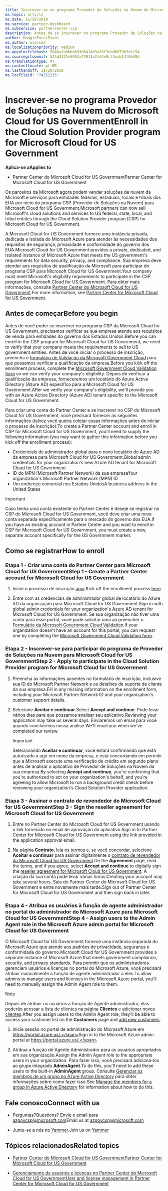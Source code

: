 ```yaml
---
title: Inscrever-se no programa Provedor de Soluções na Nuvem do Microsoft Cloud for US Government | Partner Center do Microsoft Cloud for US Government
ms.topic: article
ms.date: 11/20/2019
ms.service: partner-dashboard
ms.subservice: partnercenter-csp
description: Antes de se inscrever no programa Provedor de Soluções na Nuvem do Microsoft Cloud for US Government, saiba mais sobre os requisitos do programa CSP.
author: MaggiePucciEvans
ms.author: evansma
ms.localizationpriority: medium
ms.openlocfilehash: 504bafa0bbdb93d8414d3af8f3ebd6679b3dc194
ms.sourcegitcommit: 524d3121e5053a74911e2fd4e9cf5aab14f6b48d
ms.translationtype: MT
ms.contentlocale: pt-BR
ms.lasthandoff: 11/20/2019
ms.locfileid: "74252215"
---
```

# <a name="enroll-in-the-cloud-solution-provider-program-for-microsoft-cloud-for-us-government"></a><span data-ttu-id="57ab3-103">Inscrever-se no programa Provedor de Soluções na Nuvem do Microsoft Cloud for US Government</span><span class="sxs-lookup"><span data-stu-id="57ab3-103">Enroll in the Cloud Solution Provider program for Microsoft Cloud for US Government</span></span>

<span data-ttu-id="57ab3-104">**Aplica-se a**</span><span class="sxs-lookup"><span data-stu-id="57ab3-104">**Applies to**</span></span>

-  <span data-ttu-id="57ab3-105">Partner Center do Microsoft Cloud for US Government</span><span class="sxs-lookup"><span data-stu-id="57ab3-105">Partner Center for Microsoft Cloud for US Government</span></span>

<span data-ttu-id="57ab3-106">Os parceiros da Microsoft agora podem vender soluções de nuvem da Microsoft e serviços para entidades federais, estaduais, locais e tribais dos EUA por meio do programa CSP (Provedor de Soluções na Nuvem) para Microsoft Cloud for US Government.</span><span class="sxs-lookup"><span data-stu-id="57ab3-106">Microsoft partners can now sell Microsoft's cloud solutions and services to US federal, state, local, and tribal entities through the Cloud Solution Provider program (CSP) for Microsoft Cloud for US Government.</span></span> 

<span data-ttu-id="57ab3-107">A Microsoft Cloud for US Government fornece uma instância privada, dedicada e isolada do Microsoft Azure para atender às necessidades dos requisitos de segurança, privacidade e conformidade do governo dos EUA.</span><span class="sxs-lookup"><span data-stu-id="57ab3-107">Microsoft Cloud for US Government provides a private, dedicated, and isolated instance of Microsoft Azure that meets the US government's requirements for data security, privacy, and compliance.</span></span> <span data-ttu-id="57ab3-108">Sua empresa deve atender aos requisitos de qualificação da Microsoft para participar do programa CSP para Microsoft Cloud for US Government.</span><span class="sxs-lookup"><span data-stu-id="57ab3-108">Your company must meet Microsoft's eligibility requirements to participate in the CSP program for Microsoft Cloud for US Government.</span></span> <span data-ttu-id="57ab3-109">Para obter mais informações, consulte [Partner Center do Microsoft Cloud for US Government](partner-center-for-microsoft-us-govt-cloud.md).</span><span class="sxs-lookup"><span data-stu-id="57ab3-109">For more information, see [Partner Center for Microsoft Cloud for US Government](partner-center-for-microsoft-us-govt-cloud.md).</span></span>

## <a name="before-you-begin"></a><span data-ttu-id="57ab3-110">Antes de começar</span><span class="sxs-lookup"><span data-stu-id="57ab3-110">Before you begin</span></span>

<span data-ttu-id="57ab3-111">Antes de você poder se inscrever no programa CSP da Microsoft Cloud for US Government, precisamos verificar se sua empresa atende aos requisitos de venda para entidades do governo dos Estados Unidos.</span><span class="sxs-lookup"><span data-stu-id="57ab3-111">Before you can enroll in the CSP program for Microsoft Cloud for US Government, we need to verify that your company meets the requirements to sell to US government entities.</span></span> <span data-ttu-id="57ab3-112">Antes de você iniciar o processo de inscrição, preencha o [formulário de Validação da Microsoft Government Cloud](https://azuregov.microsoft.com/csp) para que possamos verificar a qualificação da empresa.</span><span class="sxs-lookup"><span data-stu-id="57ab3-112">Before you kick off the enrollment process, complete the [Microsoft Government Cloud Validation form](https://azuregov.microsoft.com/csp) so we can verify your company's eligibility.</span></span> <span data-ttu-id="57ab3-113">Depois de verificar a qualificação da empresa, forneceremos um locatário do Azure Active Directory (Azure AD) específico para a Microsoft Cloud for US Government.</span><span class="sxs-lookup"><span data-stu-id="57ab3-113">After we verify your company's eligibility, we'll provide you with an Azure Active Directory (Azure AD) tenant specific to the Microsoft Cloud for US Government.</span></span>  

<span data-ttu-id="57ab3-114">Para criar uma conta do Partner Center e se inscrever no CSP do Microsoft Cloud for US Government, você precisará fornecer as seguintes informações (talvez você queira coletar essas informações antes de iniciar o processo de inscrição):</span><span class="sxs-lookup"><span data-stu-id="57ab3-114">To create a Partner Center account and enroll in CSP for Microsoft Cloud for US Government, you'll need to supply the following information (you may want to gather this information before you kick off the enrollment process):</span></span>

-  <span data-ttu-id="57ab3-115">Credenciais de administrador global para o novo locatário do Azure AD da empresa para Microsoft Cloud for US Government.</span><span class="sxs-lookup"><span data-stu-id="57ab3-115">Global admin credentials for your organization's new Azure AD tenant for Microsoft Cloud for US Government</span></span>
-  <span data-ttu-id="57ab3-116">ID do MPN (Microsoft Partner Network) da sua empresa</span><span class="sxs-lookup"><span data-stu-id="57ab3-116">Your organization's Microsoft Partner Network (MPN) ID</span></span> 
-  <span data-ttu-id="57ab3-117">Um endereço comercial nos Estados Unidos</span><span class="sxs-lookup"><span data-stu-id="57ab3-117">A business address in the United States</span></span>

> [!IMPORTANT]  
> <span data-ttu-id="57ab3-118">Caso tenha uma conta existente no Partner Center e deseje se registrar no CSP do Microsoft Cloud for US Government, você deve criar uma nova conta separada especificamente para o mercado do governo dos EUA.</span><span class="sxs-lookup"><span data-stu-id="57ab3-118">If you have an existing account in Partner Center and you want to enroll in CSP for Microsoft Cloud for US Government, you must create a new, separate account specifically for the US Government market.</span></span>

## <a name="how-to-enroll"></a><span data-ttu-id="57ab3-119">Como se registrar</span><span class="sxs-lookup"><span data-stu-id="57ab3-119">How to enroll</span></span> 

### <a name="step-1---create-a-partner-center-account-for-microsoft-cloud-for-us-government"></a><span data-ttu-id="57ab3-120">Etapa 1 - Criar uma conta do Partner Center para Microsoft Cloud for US Government</span><span class="sxs-lookup"><span data-stu-id="57ab3-120">Step 1 - Create a Partner Center account for Microsoft Cloud for US Government</span></span>

1.  <span data-ttu-id="57ab3-121">Inicie o processo de inscrição [aqui](https://partnercenter.microsoft.com/register/resellerusgjoinnow).</span><span class="sxs-lookup"><span data-stu-id="57ab3-121">Kick off the enrollment process [here](https://partnercenter.microsoft.com/register/resellerusgjoinnow).</span></span> 

2.  <span data-ttu-id="57ab3-122">Entre com as credenciais de administrador global de locatário do Azure AD da organização para Microsoft Cloud for US Government.</span><span class="sxs-lookup"><span data-stu-id="57ab3-122">Sign in with global admin credentials for your organization's Azure AD tenant for Microsoft Cloud for US Government.</span></span> <span data-ttu-id="57ab3-123">Se sua organização não tiver uma conta para esse portal, você pode solicitar uma ao preencher o [Formulário da Microsoft Government Cloud Validation](https://azuregov.microsoft.com/csp).</span><span class="sxs-lookup"><span data-stu-id="57ab3-123">If your organization doesn't have an account for this portal, you can request one by completing the [Microsoft Government Cloud Validation form](https://azuregov.microsoft.com/csp).</span></span>


### <a name="step-2---apply-to-participate-in-the-cloud-solution-provider-program-for-microsoft-cloud-for-us-government"></a><span data-ttu-id="57ab3-124">Etapa 2 - Inscrever-se para participar do programa de Provedor de Soluções na Nuvem para Microsoft Cloud for US Government</span><span class="sxs-lookup"><span data-stu-id="57ab3-124">Step 2 - Apply to participate in the Cloud Solution Provider program for Microsoft Cloud for US Government</span></span>

1.  <span data-ttu-id="57ab3-125">Preencha as informações ausentes no formulário de inscrição, inclusive sua ID do Microsoft Partner Network e os detalhes de suporte de cliente da sua empresa.</span><span class="sxs-lookup"><span data-stu-id="57ab3-125">Fill in any missing information on the enrollment form, including your Microsoft Partner Network ID and your organization's customer support details.</span></span> 

2.  <span data-ttu-id="57ab3-126">Selecione **Aceitar e continuar**.</span><span class="sxs-lookup"><span data-stu-id="57ab3-126">Select **Accept and continue**.</span></span> <span data-ttu-id="57ab3-127">Pode levar vários dias para que possamos analisar seu aplicativo.</span><span class="sxs-lookup"><span data-stu-id="57ab3-127">Reviewing your application may take us several days.</span></span> <span data-ttu-id="57ab3-128">Enviaremos um email para você quando concluirmos nossa análise.</span><span class="sxs-lookup"><span data-stu-id="57ab3-128">We'll email you when we've completed our review.</span></span>

    > [!IMPORTANT]  
    > <span data-ttu-id="57ab3-129">Selecionando **Aceitar e continuar**, você estará confirmando que está autorizado a agir em nome da empresa, e está concordando em permitir que a Microsoft execute uma verificação de crédito em segundo plano antes de analisar o aplicativo de Provedor de Soluções na Nuvem da sua empresa.</span><span class="sxs-lookup"><span data-stu-id="57ab3-129">By selecting **Accept and continue**, you're confirming that you're authorized to act on your organization's behalf, and you're agreeing to allow Microsoft to run a background credit check before reviewing your organization's Cloud Solution Provider application.</span></span>


### <a name="step-3---sign-the-reseller-agreement-for-microsoft-cloud-for-us-government"></a><span data-ttu-id="57ab3-130">Etapa 3 - Assinar o contrato de revendedor do Microsoft Cloud for US Government</span><span class="sxs-lookup"><span data-stu-id="57ab3-130">Step 3 - Sign the reseller agreement for Microsoft Cloud for US Government</span></span>

1. <span data-ttu-id="57ab3-131">Entre no Partner Center do Microsoft Cloud for US Government usando o link fornecido no email de aprovação do aplicativo.</span><span class="sxs-lookup"><span data-stu-id="57ab3-131">Sign in to Partner Center for Microsoft Cloud for US Government using the link provided in the application approval email.</span></span> 

2. <span data-ttu-id="57ab3-132">Na página **Contrato**, leia os termos e, se você concordar, selecione **Aceitar e continuar** para assinar digitalmente o [contrato de revendedor do Microsoft Cloud for US Government](https://go.microsoft.com/fwlink/p/?linkid=843364).</span><span class="sxs-lookup"><span data-stu-id="57ab3-132">On the **Agreement** page, read the terms, and if you agree, select **Accept and continue** to digitally sign the [reseller agreement for Microsoft Cloud for US Government](https://go.microsoft.com/fwlink/p/?linkid=843364).</span></span> <span data-ttu-id="57ab3-133">A criação da sua conta pode levar várias horas.</span><span class="sxs-lookup"><span data-stu-id="57ab3-133">Creating your account may take several hours.</span></span> <span data-ttu-id="57ab3-134">Saia do Partner Center do Microsoft Cloud for US Government e entre novamente mais tarde.</span><span class="sxs-lookup"><span data-stu-id="57ab3-134">Sign out of Partner Center for Microsoft Cloud for US Government and then sign back in later.</span></span>


### <a name="step-4---assign-users-to-the-admin-agent-role-in-the-microsoft-azure-admin-portal-for-microsoft-cloud-for-us-government"></a><span data-ttu-id="57ab3-135">Etapa 4 - Atribua os usuários à função de agente administrador no portal do administrador do Microsoft Azure para Microsoft Cloud for US Government</span><span class="sxs-lookup"><span data-stu-id="57ab3-135">Step 4 - Assign users to the Admin Agent role in the Microsoft Azure admin portal for Microsoft Cloud for US Government</span></span>

<span data-ttu-id="57ab3-136">O Microsoft Cloud for US Government fornece uma instância separada do Microsoft Azure que atende aos padrões de privacidade, segurança e conformidade do governo.</span><span class="sxs-lookup"><span data-stu-id="57ab3-136">Microsoft Cloud for US Government provides a separate instance of Microsoft Azure that meets government compliance, security, and privacy standards.</span></span> <span data-ttu-id="57ab3-137">Para permitir que os administradores gerenciem usuários e licenças no portal do Microsoft Azure, você precisará atribuir manualmente a função de agente administrador a eles.</span><span class="sxs-lookup"><span data-stu-id="57ab3-137">To allow admins to manage users and licenses in the Microsoft Azure portal, you'll need to manually assign the Admin Agent role to them.</span></span>

> [!NOTE]  
> <span data-ttu-id="57ab3-138">Depois de atribuir os usuários a função de Agente administrador, elas poderão acessar a lista de clientes na página **Clientes** e [adicionar novos clientes](add-a-new-customer.md).</span><span class="sxs-lookup"><span data-stu-id="57ab3-138">After you assign users to the Admin Agent role, they'll be able to access your customer list on the **Customers** page and [add new customers](add-a-new-customer.md).</span></span>   

1.  <span data-ttu-id="57ab3-139">Inicie sessão no portal de administração do Microsoft Azure em https://portal.azure.us/.</span><span class="sxs-lookup"><span data-stu-id="57ab3-139">Sign in to the Microsoft Azure admin portal at https://portal.azure.us/.</span></span>

2.  <span data-ttu-id="57ab3-140">Atribua a função de Agente Administrador para os usuários apropriados em sua organização.</span><span class="sxs-lookup"><span data-stu-id="57ab3-140">Assign the Admin Agent role to the appropriate users in your organization.</span></span> <span data-ttu-id="57ab3-141">Para fazer isso, você precisará adicioná-los ao grupo integrado **AdminAgent**.</span><span class="sxs-lookup"><span data-stu-id="57ab3-141">To do this, you'll need to add these users to the built-in **AdminAgent** group.</span></span> <span data-ttu-id="57ab3-142">Consulte [Gerenciar os membros de um grupo no Azure Active Directory](https://docs.microsoft.com/azure/active-directory/active-directory-groups-members-azure-portal) para obter informações sobre como fazer isso.</span><span class="sxs-lookup"><span data-stu-id="57ab3-142">See [Manage the members for a group in Azure Active Directory](https://docs.microsoft.com/azure/active-directory/active-directory-groups-members-azure-portal) for information about how to do this.</span></span>
 
## <a name="connect-with-us"></a><span data-ttu-id="57ab3-143">Fale conosco</span><span class="sxs-lookup"><span data-stu-id="57ab3-143">Connect with us</span></span>

- <span data-ttu-id="57ab3-144">Perguntas?</span><span class="sxs-lookup"><span data-stu-id="57ab3-144">Questions?</span></span> <span data-ttu-id="57ab3-145">Envie o email para azgovcsp@microsoft.com</span><span class="sxs-lookup"><span data-stu-id="57ab3-145">Email us at azgovcsp@microsoft.com</span></span>

- <span data-ttu-id="57ab3-146">Junte-se a nós no [Yammer](https://www.yammer.com/cloudpartnercommunity/#/threads/inGroup?type=in_group&feedId=11509777&view=all).</span><span class="sxs-lookup"><span data-stu-id="57ab3-146">Join us on [Yammer](https://www.yammer.com/cloudpartnercommunity/#/threads/inGroup?type=in_group&feedId=11509777&view=all)</span></span> 

## <a name="related-topics"></a><span data-ttu-id="57ab3-147">Tópicos relacionados</span><span class="sxs-lookup"><span data-stu-id="57ab3-147">Related topics</span></span>

-  [<span data-ttu-id="57ab3-148">Partner Center do Microsoft Cloud for US Government</span><span class="sxs-lookup"><span data-stu-id="57ab3-148">Partner Center for Microsoft Cloud for US Government</span></span>](partner-center-for-microsoft-us-govt-cloud.md)

-  [<span data-ttu-id="57ab3-149">Gerenciamento de usuários e licenças no Partner Center do Microsoft Cloud for US Government</span><span class="sxs-lookup"><span data-stu-id="57ab3-149">User and license management in Partner Center for Microsoft Cloud for US Government</span></span>](user-management-in-partner-center-for-microsoft-us-govt-cloud.md)


